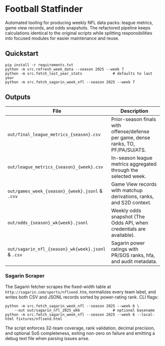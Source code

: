 # Football Statfinder

Automated tooling for producing weekly NFL data packs: league metrics, game view records, and odds snapshots. The refactored pipeline keeps calculations identical to the original scripts while splitting responsibilities into focused modules for easier maintenance and reuse.

## Quickstart

```
pip install -r requirements.txt
python -m src.refresh_week_data --season 2025 --week 7
python -m src.fetch_last_year_stats              # defaults to last year
python -m src.fetch_sagarin_week_nfl --season 2025 --week 7
```

## Outputs

| File | Description |
| ---- | ----------- |
| `out/final_league_metrics_{season}.csv` | Prior-season finals with offense/defense per game, dense ranks, TO, PF/PA/SU/ATS. |
| `out/league_metrics_{season}_{week}.csv` | In-season league metrics aggregated through the selected week. |
| `out/games_week_{season}_{week}.jsonl` & `.csv` | Game View records with matchup derivations, ranks, and S2D context. |
| `out/odds_{season}_wk{week}.jsonl` | Weekly odds snapshot (The Odds API, when credentials are available). |
| `out/sagarin_nfl_{season}_wk{week}.jsonl` & `.csv` | Sagarin power ratings with PR/SOS ranks, hfa, and audit metadata. |

### Sagarin Scraper

The Sagarin fetcher scrapes the fixed-width table at `http://sagarin.com/sports/nflsend.htm`, normalizes every team label, and writes both CSV and JSONL records sorted by power-rating rank. CLI flags:

```
python -m src.fetch_sagarin_week_nfl --season 2025 --week 6 \
    --out out/sagarin_nfl_2025_wk6               # optional basename
python -m src.fetch_sagarin_week_nfl --season 2025 --week 6 --local-html fixtures/nflsend.html
```

The script enforces 32-team coverage, rank validation, decimal precision, and optional SoS completeness, exiting non-zero on failure and emitting a debug text file when parsing issues arise.
